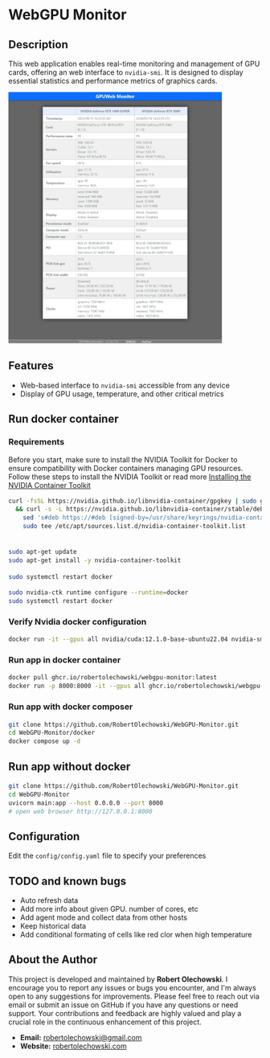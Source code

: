 # WebGPU Monitor

## Description
This web application enables real-time monitoring and management of GPU cards, offering an web interface to `nvidia-smi`.
It is designed to display essential statistics and performance metrics of graphics cards.

<a href="documentation/images/screen.png">
    <img src="documentation/images/screen.png" alt="Screen of WebGPU Monitor" width="425" height="500">
</a>

## Features
- Web-based interface to `nvidia-smi` accessible from any device
- Display of GPU usage, temperature, and other critical metrics

## Run docker container
### Requirements
Before you start, make sure to install the NVIDIA Toolkit for Docker to ensure compatibility with Docker containers managing GPU resources. 
Follow these steps to install the NVIDIA Toolkit or read more [Installing the NVIDIA Container Toolkit](https://docs.nvidia.com/datacenter/cloud-native/container-toolkit/latest/install-guide.html)

```bash
curl -fsSL https://nvidia.github.io/libnvidia-container/gpgkey | sudo gpg --dearmor -o /usr/share/keyrings/nvidia-container-toolkit-keyring.gpg \
  && curl -s -L https://nvidia.github.io/libnvidia-container/stable/deb/nvidia-container-toolkit.list | \
    sed 's#deb https://#deb [signed-by=/usr/share/keyrings/nvidia-container-toolkit-keyring.gpg] https://#g' | \
    sudo tee /etc/apt/sources.list.d/nvidia-container-toolkit.list


sudo apt-get update
sudo apt-get install -y nvidia-container-toolkit

sudo systemctl restart docker
```

```bash
sudo nvidia-ctk runtime configure --runtime=docker
sudo systemctl restart docker
```

### Verify Nvidia docker configuration
```bash
docker run -it --gpus all nvidia/cuda:12.1.0-base-ubuntu22.04 nvidia-smi
```

### Run app in docker container
```bash
docker pull ghcr.io/robertolechowski/webgpu-monitor:latest
docker run -p 8000:8000 -it --gpus all ghcr.io/robertolechowski/webgpu-monitor:latest
```

### Run app with docker composer
```bash
git clone https://github.com/RobertOlechowski/WebGPU-Monitor.git
cd WebGPU-Monitor/docker
docker compose up -d
```

## Run app without docker
```bash
git clone https://github.com/RobertOlechowski/WebGPU-Monitor.git
cd WebGPU-Monitor
uvicorn main:app --host 0.0.0.0 --port 8000
# open web browser http://127.0.0.1:8000
```

## Configuration
Edit the `config/config.yaml` file to specify your preferences

## TODO and known bugs
 - Auto refresh data
 - Add more info about given GPU. number of cores, etc
 - Add agent mode and collect data from other hosts
 - Keep historical data
 - Add conditional formating of cells like red clor when high temperature


## About the Author
This project is developed and maintained by **Robert Olechowski**. 
I encourage you to report any issues or bugs you encounter, and I'm always open to any suggestions for improvements. 
Please feel free to reach out via email or submit an issue on GitHub if you have any questions or need support. 
Your contributions and feedback are highly valued and play a crucial role in the continuous enhancement of this project.

- **Email:** [robertolechowski@gmail.com](mailto:robertolechowski@gmail.com)
- **Website:** [robertolechowski.com](https://robertolechowski.com/)
